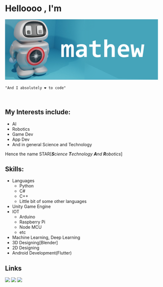 # Helloooo , I'm 
<img align="up" src="githubbanner.png">

`"And I absolutely ❤ to code"`
 <p>&nbsp;</p>
 
 ## My Interests include:
 - AI<br>
 - Robotics<br>
 - Game Dev<br>
 - App Dev<br>
 - And in general Science and Technology<br>

 Hence the name STAR[***S**cience **T**echnology **A**nd **R**obotics*] 

## Skills:
- Languages
  - Python
  - C#
  - C++
  - Little bit of some other languages
- Unity Game Engine
- IOT
   - Arduino
   - Raspberry Pi
   - Node MCU
   - etc
- Machine Learning, Deep Learning
- 3D Designing[Blender]
- 2D Designing
- Android Development(Flutter)

## Links


[<img src="https://github.com/mathew4STAR/mathew4STAR/blob/main/staronemoregithub2.png" width="300" >](https://s-t-a-r-game.itch.io/)
[<img src="https://github.com/mathew4STAR/mathew4STAR/blob/main/mail.png" width="100" >](mailto:mathewph249@gmail.com)
[<img src="https://github.com/mathew4STAR/mathew4STAR/blob/main/TWEET.png" width="200" >](https://twitter.com/STAR58287000)

<!---
Star-Code6/Star-Code6 is a ✨ special ✨ repository because its `README.md` (this file) appears on your GitHub profile.
You can click the Preview link to take a look at your changes.
--->
